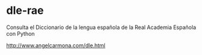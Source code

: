 # dle-rae
Consulta el Diccionario de la lengua española de la Real Academia Española con Python

http://www.angelcarmona.com/dle.html
